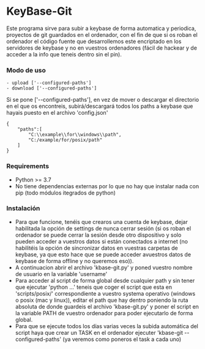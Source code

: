 # KeyBase-Git

Este programa sirve para subir a keybase de forma automatica y periodica, proyectos de git guardados en el ordenador,
con el fin de que si os roban el ordenador el código fuente que desarrollemos este encriptado en los servidores de keybase y no en vuestros ordenadores (fácil de hackear y de acceder a la info que teneis dentro sin el pin).

### Modo de uso
    - upload ['--configured-paths']
    - download ['--configured-paths']
Si se pone ['--configured-paths'], en vez de mover o descargar el directorio en el que os encontreis, subirá/descargará todos los paths a keybase que hayais puesto en el archivo 'config.json'
```
{
    "paths":[
        "C:\\example\\for\\windows\\path",
        "C:/example/for/posix/path"
    ]
}
```

### Requirements
- Python >= 3.7
- No tiene dependencias externas por lo que no hay que instalar nada con pip (todo módulos itegrados de python)

### Instalación
- Para que funcione, tenéis que crearos una cuenta de keybase, dejar habilitada la opción de settings de nunca cerrar sesión (si os roban el ordenador se puede cerrar la sesión desde otro dispositivo y solo pueden acceder a vuestros datos si están conectados a internet (no habilitéis la opción de sincronizar datos en vuestras carpetas de keybase, ya que esto hace que se puede acceder avuestros datos de keybase de forma offline y no queremos eso)).
- A continuacion abrir el archivo 'kbase-git.py' y poned vuestro nombre de usuario en la variable 'username'
- Para acceder al script de forma global desde cualquier path y sin tener que ejecutar 'python ...' teneis que coger el script que esta en 'scripts/posix/' correspondiente a vuestro systema operativo (windows o posix (mac y linux)), editar el path que hay dentro poniendo la ruta absoluta de donde guardeis el archivo 'kbase-git.py' y poner el script en la variable PATH de vuestro ordenador para poder ejecutarlo de forma global.
- Para que se ejecute todos los días varias veces la subida automática del script haya que crear un TASK en el ordenador ejecuter 'kbase-git --configured-paths' (ya veremos como poneros el task a cada uno)